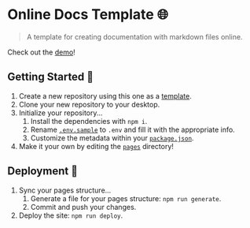 # Online Docs Template 🌐
> A template for creating documentation with markdown files online.

Check out the [demo](https://ethanthatonekid.github.io/online-docs-template/Hello%20World)!

## Getting Started 🍎
1. Create a new repository using this one as a [template](https://github.com/EthanThatOneKid/online-docs-template/generate).
1. Clone your new repository to your desktop.
1. Initialize your repository...
	1. Install the dependencies with `npm i`.
	1. Rename [`.env.sample`](.env.sample) to `.env` and fill it with the appropriate info.
	1. Customize the metadata within your [`package.json`](package.json).
1. Make it your own by editing the [`pages`](pages) directory!

## Deployment 🚀
1. Sync your pages structure...
	1. Generate a file for your pages structure: `npm run generate`.
	1. Commit and push your changes.
1. Deploy the site: `npm run deploy`.

